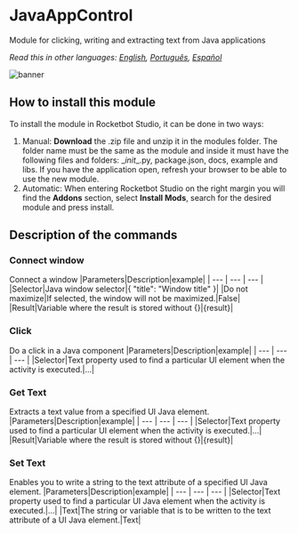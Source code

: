 



# JavaAppControl
  
Module for clicking, writing and extracting text from Java applications  

*Read this in other languages: [English](Manual_JavaAppControl.md), [Português](Manual_JavaAppControl.pr.md), [Español](Manual_JavaAppControl.es.md)*
  
![banner](imgs/Banner_JavaAppControl.png)
## How to install this module
  
To install the module in Rocketbot Studio, it can be done in two ways:
1. Manual: __Download__ the .zip file and unzip it in the modules folder. The folder name must be the same as the module and inside it must have the following files and folders: \__init__.py, package.json, docs, example and libs. If you have the application open, refresh your browser to be able to use the new module.
2. Automatic: When entering Rocketbot Studio on the right margin you will find the **Addons** section, select **Install Mods**, search for the desired module and press install.  


## Description of the commands

### Connect window
  
Connect a window
|Parameters|Description|example|
| --- | --- | --- |
|Selector|Java window selector|{ "title": "Window title" }|
|Do not maximize|If selected, the window will not be maximized.|False|
|Result|Variable where the result is stored without {}|{result}|

### Click
  
Do a click in a Java component
|Parameters|Description|example|
| --- | --- | --- |
|Selector|Text property used to find a particular UI element when the activity is executed.|...|

### Get Text
  
Extracts a text value from a specified UI Java element.
|Parameters|Description|example|
| --- | --- | --- |
|Selector|Text property used to find a particular UI element when the activity is executed.|...|
|Result|Variable where the result is stored without {}|{result}|

### Set Text
  
Enables you to write a string to the text attribute of a specified UI Java element.
|Parameters|Description|example|
| --- | --- | --- |
|Selector|Text property used to find a particular UI Java element when the activity is executed.|...|
|Text|The string or variable that is to be written to the text attribute of a UI Java element.|Text|
